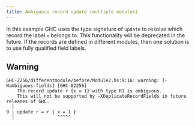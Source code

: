 ```yaml
---
title: Ambiguous record update (multiple modules)
---
```


In this example GHC uses the type signature of `update` to resolve which record the label `x` belongs to. This functionality will be deprecated in the future.
If the records are defined in different modules, then one solution is to use fully qualified field labels.

## Warning

```
GHC-2256/differentmodule/before/Module2.hs:9:16: warning: [-Wambiguous-fields] [GHC-02256]
    The record update r {x = 1} with type R1 is ambiguous.
    This will not be supported by -XDuplicateRecordFields in future releases of GHC.
  |
9 | update r = r { x = 1 }
  |                ^^^^^
```